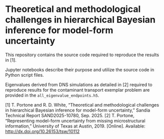 # Theoretical and methodological challenges in hierarchical Bayesian inference for model-form uncertainty
This repository contains the source code required to reproduce the results in [1]. 

Jupyter notebooks describe their purpose and utilize the source code in Python script files.

Eigenvalues derived from DNS simulations as detailed in [2] required to reproduce results for the contaminant transport exemplar problem are provided in the `all_eigenvalue_endpoints.h5`.

[1] T. Portone and R. D. White, “Theoretical and methodological challenges in hierarchical Bayesian inference for model-form uncertainty,” Sandia Technical Report SAND2025-10780, Sep. 2025.
[2] T. Portone, “Representing model-form uncertainty from missing microstructural information,” University of Texas at Austin, 2019. [Online]. Available: http://dx.doi.org/10.26153/tsw/10112
